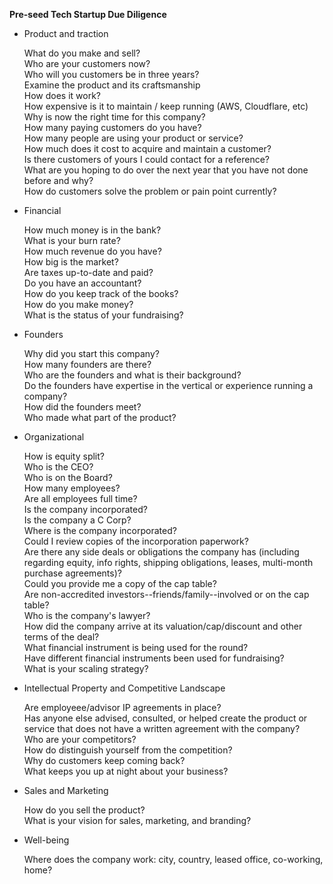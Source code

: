 **Pre-seed Tech Startup Due Diligence**  
  
* Product and traction  

	What do you make and sell?  
	Who are your customers now?  
	Who will you customers be in three years?  
        Examine the product and its craftsmanship  
        How does it work?  
	How expensive is it to maintain / keep running (AWS, Cloudflare, etc)  
	Why is now the right time for this company?  
	How many paying customers do you have?  
	How many people are using your product or service?  
	How much does it cost to acquire and maintain a customer?  
        Is there customers of yours I could contact for a reference?  
	What are you hoping to do over the next year that you have not done before and why?  
	How do customers solve the problem or pain point currently?  


* Financial

	How much money is in the bank?  
	What is your burn rate?  
	How much revenue do you have?  
	How big is the market?  
	Are taxes up-to-date and paid?  
	Do you have an accountant?  
	How do you keep track of the books?  
	How do you make money?  
	What is the status of your fundraising?  
	
* Founders  

	Why did you start this company?  
	How many founders are there?  
	Who are the founders and what is their background?  
	Do the founders have expertise in the vertical or experience running a company?  
	How did the founders meet?  
	Who made what part of the product? 

* Organizational

	How is equity split?  
	Who is the CEO?  
	Who is on the Board?  
	How many employees?  
	Are all employees full time?  
	Is the company incorporated?  
        Is the company a C Corp?  
	Where is the company incorporated?  
	Could I review copies of the incorporation paperwork?  
	Are there any side deals or obligations the company has (including regarding equity, info rights, shipping obligations, leases, multi-month purchase agreements)?  
	Could you provide me a copy of the cap table?  
	Are non-accredited investors--friends/family--involved or on the cap table?  
	Who is the company's lawyer?  
	How did the company arrive at its valuation/cap/discount and other terms of the deal?  
	What financial instrument is being used for the round?  
	Have different financial instruments been used for fundraising?  
	What is your scaling strategy?  

* Intellectual Property and Competitive Landscape

	Are employeee/advisor IP agreements in place?  
	Has anyone else advised, consulted, or helped create the product or service that does not have a written agreement with the company?  
	Who are your competitors?  
	How do distinguish yourself from the competition?  
	Why do customers keep coming back?  
	What keeps you up at night about your business?  
	
* Sales and Marketing  

    How do you sell the product?  
    What is your vision for sales, marketing, and branding?

* Well-being

	Where does the company work: city, country, leased office, co-working, home?  
